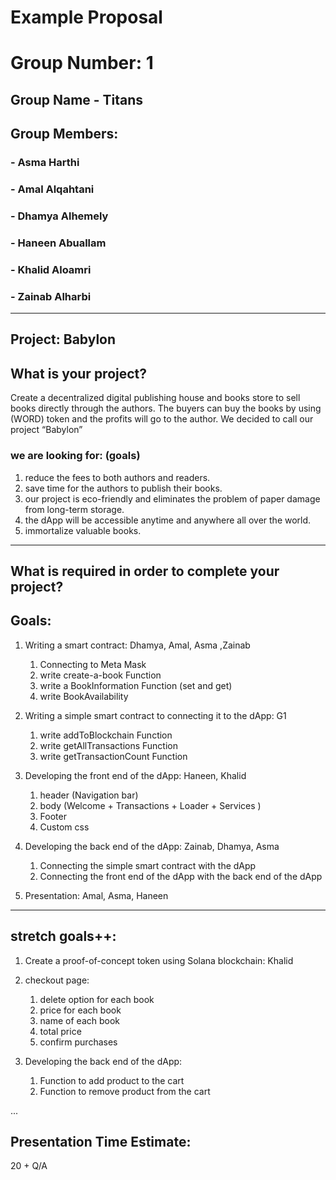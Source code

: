 # Example Proposal

# Group Number: 1 

## Group Name - Titans

## Group Members:
### - Asma Harthi
### - Amal Alqahtani
### - Dhamya Alhemely
### - Haneen Abuallam
### - Khalid Aloamri
### - Zainab Alharbi
*** 
## Project: Babylon
## What is your project? 
Create a decentralized digital publishing house and books store to sell books directly through the authors. 
The buyers can buy the books by using (WORD) token and the profits will go to the author.
We decided to call our project “Babylon”    

### we are looking for: (goals)
1. reduce the fees to both authors and readers.
2. save time for the authors to publish their books.
3. our project is eco-friendly and eliminates the problem of paper damage from long-term storage.
4. the dApp will be accessible anytime and anywhere all over the world.
5. immortalize valuable books.

***
## What is required in order to complete your project?

## Goals:     


1. Writing a smart contract:  Dhamya, Amal, Asma ,Zainab
     1. Connecting to Meta Mask 
     2. write create-a-book Function
     3. write a BookInformation Function (set and get)
     4. write BookAvailability

     
2. Writing a simple smart contract to connecting it to the dApp: G1 
     1. write addToBlockchain Function 
     2. write getAllTransactions Function
     3. write getTransactionCount Function

3. Developing the front end of the dApp:  Haneen, Khalid
        
    1. header (Navigation bar)
    2. body (Welcome + Transactions + Loader + Services )
    3. Footer
    4. Custom css 
        
        

4. Developing the back end of the dApp: Zainab, Dhamya, Asma
    1. Connecting the simple smart contract with the dApp
    2. Connecting the front end of the dApp with the back end of the dApp 
     
        


5. Presentation: Amal, Asma, Haneen  
    
    
---
 
## stretch goals++:
1. Create a proof-of-concept token using Solana blockchain: Khalid

2. checkout page:
    1. delete option for each book
    2. price for each book 
    3. name of each book
    4. total price
    5. confirm purchases
3. Developing the back end of the dApp:
    1. Function to add product to the cart
    2. Function to remove product from the cart

...

## Presentation Time Estimate:
20 + Q/A 

